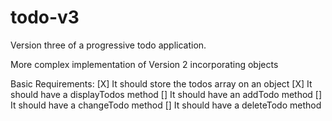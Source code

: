 # todo-v3
Version three of a progressive todo application.

More complex implementation of Version 2 incorporating objects

Basic Requirements:
[X] It should store the todos array on an object
[X] It should have a displayTodos method
[] It should have an addTodo method
[] It should have a changeTodo method
[] It should have a deleteTodo method

